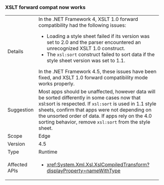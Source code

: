 ### XSLT forward compat now works


|   |   |
|---|---|
|Details|In the .NET Framework 4, XSLT 1.0 forward compatibility had the following issues:<ul><li>Loading a style sheet failed if its version was set to 2.0 and the parser encountered an unrecognized XSLT 1.0 construct.</li><li>The <code>xsl:sort</code> construct failed to sort data if the style sheet version was set to 1.1.</li></ul>In the .NET Framework 4.5, these issues have been fixed, and XSLT 1.0 forward compatibility mode works properly.|
|Suggestion|Most apps should be unaffected, however data will be sorted differently in some cases now that xsl:sort is respected. If <code>xsl:sort</code> is used in 1.1 style sheets, confirm that apps were not depending on the unsorted order of data. If apps rely on the 4.0 sorting behavior, remove <code>xsl:sort</code> from the style sheet.|
|Scope|Edge|
|Version|4.5|
|Type|Runtime|
|Affected APIs|<ul><li><xref:System.Xml.Xsl.XslCompiledTransform?displayProperty=nameWithType></li></ul>|

